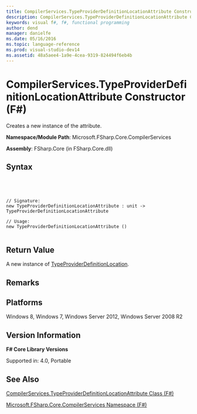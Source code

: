 ```yaml
---
title: CompilerServices.TypeProviderDefinitionLocationAttribute Constructor (F#)
description: CompilerServices.TypeProviderDefinitionLocationAttribute Constructor (F#)
keywords: visual f#, f#, functional programming
author: dend
manager: danielfe
ms.date: 05/16/2016
ms.topic: language-reference
ms.prod: visual-studio-dev14
ms.assetid: 48a5aee4-1a9e-4cea-9319-824494f6eb4b 
---
```


# CompilerServices.TypeProviderDefinitionLocationAttribute Constructor (F#)

Creates a new instance of the attribute.

**Namespace/Module Path**: Microsoft.FSharp.Core.CompilerServices

**Assembly**: FSharp.Core (in FSharp.Core.dll)


## Syntax



```




// Signature:
new TypeProviderDefinitionLocationAttribute : unit -> TypeProviderDefinitionLocationAttribute

// Usage:
new TypeProviderDefinitionLocationAttribute ()


```





## Return Value
A new instance of [TypeProviderDefinitionLocation](http://msdn.microsoft.com/en-us/library/ca51668f-8f81-43b5-95d7-aeeeb342ffc7).


## Remarks

## Platforms
Windows 8, Windows 7, Windows Server 2012, Windows Server 2008 R2


## Version Information
**F# Core Library Versions**

Supported in: 4.0, Portable




## See Also
[CompilerServices.TypeProviderDefinitionLocationAttribute Class &#40;F&#35;&#41;](CompilerServices.TypeProviderDefinitionLocationAttribute-Class-%5BFSharp%5D.md)

[Microsoft.FSharp.Core.CompilerServices Namespace &#40;F&#35;&#41;](Microsoft.FSharp.Core.CompilerServices-Namespace-%5BFSharp%5D.md)

